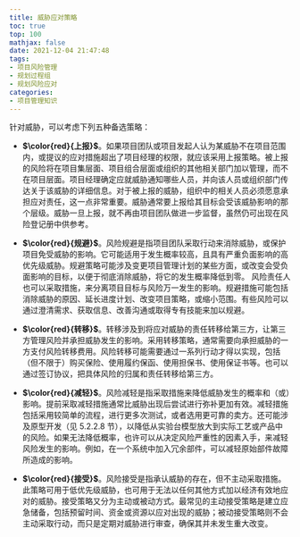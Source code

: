 ```yaml
---
title: 威胁应对策略
toc: true
top: 100
mathjax: false
date: 2021-12-04 21:47:48
tags:
- 项目风险管理
- 规划过程组
- 规划风险应对
categories:
- 项目管理知识
---
```

针对威胁，可以考虑下列五种备选策略：

- **$\color{red}{上报}$**。如果项目团队或项目发起人认为某威胁不在项目范围内，或提议的应对措施超出了项目经理的权限，就应该采用上报策略。被上报的风险将在项目集层面、项目组合层面或组织的其他相关部门加以管理，而不在项目层面。项目经理确定应就威胁通知哪些人员，并向该人员或组织部门传达关于该威胁的详细信息。对于被上报的威胁，组织中的相关人员必须愿意承担应对责任，这一点非常重要。威胁通常要上报给其目标会受该威胁影响的那个层级。威胁一旦上报，就不再由项目团队做进一步监督，虽然仍可出现在风险登记册中供参考。
- **$\color{red}{规避}$**。风险规避是指项目团队采取行动来消除威胁，或保护项目免受威胁的影响。它可能适用于发生概率较高，且具有严重负面影响的高优先级威胁。规避策略可能涉及变更项目管理计划的某些方面，或改变会受负面影响的目标，以便于彻底消除威胁，将它的发生概率降低到零。
风险责任人也可以采取措施，来分离项目目标与风险万一发生的影响。规避措施可能包括消除威胁的原因、延长进度计划、改变项目策略，或缩小范围。有些风险可以通过澄清需求、获取信息、改善沟通或取得专有技能来加以规避。

- **$\color{red}{转移}$**。转移涉及到将应对威胁的责任转移给第三方，让第三方管理风险并承担威胁发生的影响。采用转移策略，通常需要向承担威胁的一方支付风险转移费用。风险转移可能需要通过一系列行动才得以实现，包括（但不限于）购买保险、使用履约保函、使用担保书、使用保证书等。也可以通过签订协议，把具体风险的归属和责任转移给第三方。
- **$\color{red}{减轻}$**。风险减轻是指采取措施来降低威胁发生的概率和（或）影响。提前采取减轻措施通常比威胁出现后尝试进行弥补更加有效。减轻措施包括采用较简单的流程，进行更多次测试，或者选用更可靠的卖方。还可能涉及原型开发（见 5.2.2.8 节），以降低从实验台模型放大到实际工艺或产品中的风险。如果无法降低概率，也许可以从决定风险严重性的因素入手，来减轻风险发生的影响。例如，在一个系统中加入冗余部件，可以减轻原始部件故障所造成的影响。
- **$\color{red}{接受}$**。风险接受是指承认威胁的存在，但不主动采取措施。此策略可用于低优先级威胁，也可用于无法以任何其他方式加以经济有效地应对的威胁。接受策略又分为主动或被动方式。最常见的主动接受策略是建立应急储备，包括预留时间、资金或资源以应对出现的威胁；被动接受策略则不会主动采取行动，而只是定期对威胁进行审查，确保其并未发生重大改变。
